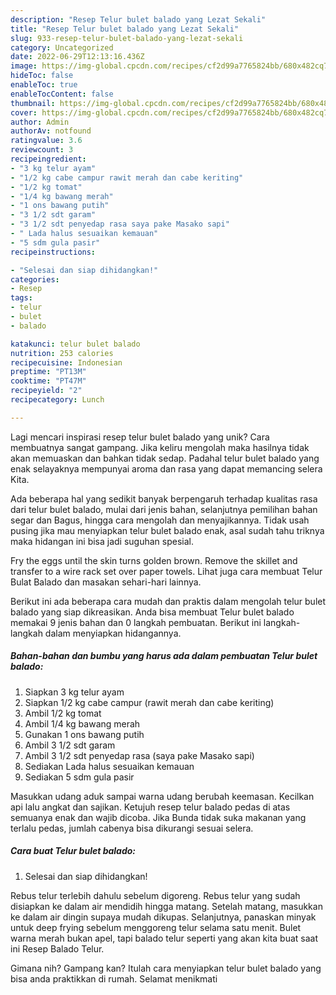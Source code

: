 ```yaml
---
description: "Resep Telur bulet balado yang Lezat Sekali"
title: "Resep Telur bulet balado yang Lezat Sekali"
slug: 933-resep-telur-bulet-balado-yang-lezat-sekali
category: Uncategorized
date: 2022-06-29T12:13:16.436Z
image: https://img-global.cpcdn.com/recipes/cf2d99a7765824bb/680x482cq70/telur-bulet-balado-foto-resep-utama.jpg
hideToc: false
enableToc: true
enableTocContent: false
thumbnail: https://img-global.cpcdn.com/recipes/cf2d99a7765824bb/680x482cq70/telur-bulet-balado-foto-resep-utama.jpg
cover: https://img-global.cpcdn.com/recipes/cf2d99a7765824bb/680x482cq70/telur-bulet-balado-foto-resep-utama.jpg
author: Admin
authorAv: notfound
ratingvalue: 3.6
reviewcount: 3
recipeingredient:
- "3 kg telur ayam"
- "1/2 kg cabe campur rawit merah dan cabe keriting"
- "1/2 kg tomat"
- "1/4 kg bawang merah"
- "1 ons bawang putih"
- "3 1/2 sdt garam"
- "3 1/2 sdt penyedap rasa saya pake Masako sapi"
- " Lada halus sesuaikan kemauan"
- "5 sdm gula pasir"
recipeinstructions:

- "Selesai dan siap dihidangkan!"
categories:
- Resep
tags:
- telur
- bulet
- balado

katakunci: telur bulet balado 
nutrition: 253 calories
recipecuisine: Indonesian
preptime: "PT13M"
cooktime: "PT47M"
recipeyield: "2"
recipecategory: Lunch

---
```





Lagi mencari inspirasi resep telur bulet balado yang unik? Cara membuatnya sangat gampang. Jika keliru mengolah maka hasilnya tidak akan memuaskan dan bahkan tidak sedap. Padahal telur bulet balado yang enak selayaknya mempunyai aroma dan rasa yang dapat memancing selera Kita.





Ada beberapa hal yang sedikit banyak berpengaruh terhadap kualitas rasa dari telur bulet balado, mulai dari jenis bahan, selanjutnya pemilihan bahan segar dan Bagus, hingga cara mengolah dan menyajikannya. Tidak usah pusing jika mau menyiapkan telur bulet balado enak,      asal sudah tahu triknya maka hidangan ini bisa jadi suguhan spesial.














Fry the eggs until the skin turns golden brown. Remove the skillet and transfer to a wire rack set over paper towels. Lihat juga cara membuat Telur Bulat Balado dan masakan sehari-hari lainnya.






Berikut ini ada beberapa cara mudah dan praktis dalam mengolah telur bulet balado yang siap dikreasikan. Anda bisa membuat Telur bulet balado memakai 9 jenis bahan dan 0 langkah pembuatan. Berikut ini langkah-langkah dalam menyiapkan hidangannya.

<!--inarticleads1-->

##### Bahan-bahan dan bumbu yang harus ada dalam pembuatan Telur bulet balado:

1. Siapkan 3 kg telur ayam
1. Siapkan 1/2 kg cabe campur (rawit merah dan cabe keriting)
1. Ambil 1/2 kg tomat
1. Ambil 1/4 kg bawang merah
1. Gunakan 1 ons bawang putih
1. Ambil 3 1/2 sdt garam
1. Ambil 3 1/2 sdt penyedap rasa (saya pake Masako sapi)
1. Sediakan  Lada halus sesuaikan kemauan
1. Sediakan 5 sdm gula pasir


Masukkan udang aduk sampai warna udang berubah keemasan. Kecilkan api lalu angkat dan sajikan. Ketujuh resep telur balado pedas di atas semuanya enak dan wajib dicoba. Jika Bunda tidak suka makanan yang terlalu pedas, jumlah cabenya bisa dikurangi sesuai selera. 

<!--inarticleads2-->

##### Cara buat Telur bulet balado:


1. Selesai dan siap dihidangkan!

Rebus telur terlebih dahulu sebelum digoreng. Rebus telur yang sudah disiapkan ke dalam air mendidih hingga matang. Setelah matang, masukkan ke dalam air dingin supaya mudah dikupas. Selanjutnya, panaskan minyak untuk deep frying sebelum menggoreng telur selama satu menit. Bulet warna merah bukan apel, tapi balado telur seperti yang akan kita buat saat ini Resep Balado Telur. 

Gimana nih? Gampang kan? Itulah cara menyiapkan telur bulet balado yang bisa anda praktikkan di rumah. Selamat menikmati
